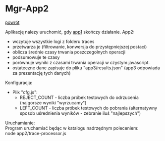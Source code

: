 Mgr-App2
===========

[powrót](https://github.com/krzysiekdz/mgr-main)


Aplikację nalezy uruchomić, gdy [app1](https://github.com/krzysiekdz/mgr-app1) skończy działanie. App2:
- wczytuje wszystkie logi z folderu traces
- przetwarza je (filtrowanie, konwersja do przystępniejszej postaci) 
- oblicza średnie czasy trwania poszczegolnych operacji
- podsumowuje te czasy
- porównuje wyniki z czasami trwania operacji w czystym javascript. 
- ostateczne dane zapisuje do pliku "app3/results.json" (app3 odpowiada za prezentację tych danych)

Konfiguracja:<br>
- Plik "cfg.js":
	- REJECT_COUNT - liczba próbek testowych do odrzucenia (najgorsze wyniki "wyrzucamy") 
	- LEFT_COUNT - liczba próbek testowych do pobrania (alternatywny sposob uśrednienia wyników - zebranie iluś "najlepszych")

Uruchamianie: <br>
Program uruchamiać będąc w katalogu nadrzędnym poleceniem: <br>
node app2/trace-processor.js 
